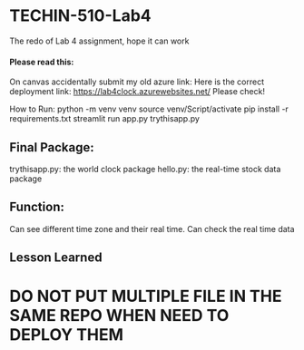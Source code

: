 # TECHIN-510-Lab4
The redo of Lab 4 assignment, hope it can work
#### Please read this:
On canvas accidentally submit my old azure link:
Here is the correct deployment link:
https://lab4clock.azurewebsites.net/
Please check!

How to Run:
python -m venv venv
source venv/Script/activate
pip install -r requirements.txt
streamlit run app.py
trythisapp.py

## Final Package:
trythisapp.py: the world clock package
hello.py: the real-time stock data package

## Function:
Can see different time zone and their real time.
Can check the real time data

## Lesson Learned
# DO NOT PUT MULTIPLE FILE IN THE SAME REPO WHEN NEED TO DEPLOY THEM
